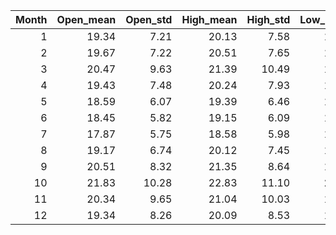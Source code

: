 |   Month |   Open_mean |   Open_std |   High_mean |   High_std |   Low_mean |   Low_std |   Close_mean |   Close_std |
|--------:|------------:|-----------:|------------:|-----------:|-----------:|----------:|-------------:|------------:|
|       1 |       19.34 |       7.21 |       20.13 |       7.58 |      18.60 |      6.87 |        19.22 |        7.17 |
|       2 |       19.67 |       7.22 |       20.51 |       7.65 |      18.90 |      6.81 |        19.58 |        7.13 |
|       3 |       20.47 |       9.63 |       21.39 |      10.49 |      19.54 |      8.65 |        20.35 |        9.56 |
|       4 |       19.43 |       7.48 |       20.24 |       7.93 |      18.65 |      6.88 |        19.29 |        7.28 |
|       5 |       18.59 |       6.07 |       19.39 |       6.46 |      17.88 |      5.66 |        18.50 |        5.98 |
|       6 |       18.45 |       5.82 |       19.15 |       6.09 |      17.73 |      5.46 |        18.35 |        5.75 |
|       7 |       17.87 |       5.75 |       18.58 |       5.98 |      17.24 |      5.48 |        17.80 |        5.67 |
|       8 |       19.17 |       6.74 |       20.12 |       7.45 |      18.44 |      6.38 |        19.18 |        6.87 |
|       9 |       20.51 |       8.32 |       21.35 |       8.64 |      19.74 |      7.90 |        20.43 |        8.20 |
|      10 |       21.83 |      10.28 |       22.83 |      11.10 |      20.93 |      9.51 |        21.75 |       10.24 |
|      11 |       20.34 |       9.65 |       21.04 |      10.03 |      19.55 |      9.02 |        20.16 |        9.52 |
|      12 |       19.34 |       8.26 |       20.09 |       8.53 |      18.63 |      7.88 |        19.29 |        8.16 |
